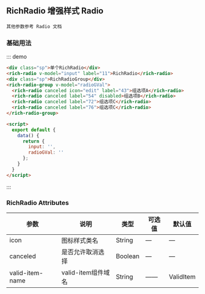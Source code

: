 <script>
  export default {
    data() {
      return {
        input: '',
        radioGVal: ''
      };
    }
  }
</script>
<style>
 .sp {
   margin-top: 20px;
 }
</style>
## RichRadio 增强样式 Radio
```
其他参数参考 Radio 文档
```

### 基础用法

::: demo
```html
<div class="sp">单个RichRadio</div>
<rich-radio v-model="input" label="11">RichRadio</rich-radio>
<div class="sp">RichRadioGroup</div>
<rich-radio-group v-model="radioGVal">
  <rich-radio canceled icon="edit" label="43">组选项A</rich-radio>
  <rich-radio canceled label="54" disabled>组选项B</rich-radio>
  <rich-radio canceled label="72">组选项C</rich-radio>
  <rich-radio canceled label="76">组选项C</rich-radio>
</rich-radio-group>

<script>
  export default {
    data() {
      return {
        input: '',
        radioGVal: ''
      };
    }
  }
</script>
```
:::


### RichRadio Attributes

| 参数          | 说明            | 类型            | 可选值                 | 默认值   |
|-------------  |---------------- |---------------- |---------------------- |-------- |
| icon          |   图标样式类名  | String | — | — |
| canceled     | 是否允许取消选择 | Boolean | — | — |  
| valid-item-name  | valid-item组件域名  |  String     |   ——    |  ValidItem  |

 